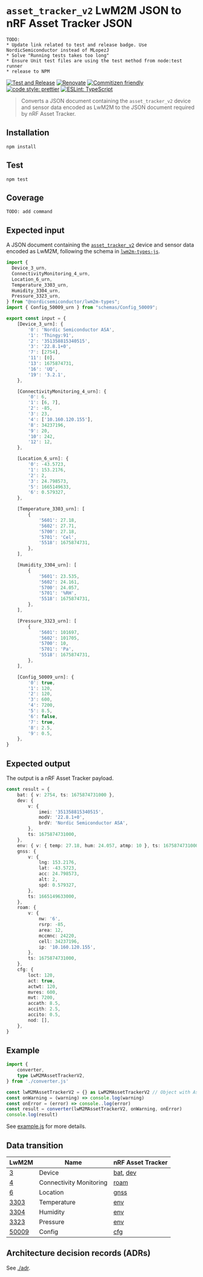# `asset_tracker_v2` LwM2M JSON to nRF Asset Tracker JSON

```
TODO:
* Update link related to test and release badge. Use NordicSemiconductor instead of MLopezJ
* Solve "Running tests takes too long"
* Ensure Unit test files are using the test method from node:test runner
* release to NPM
```

[![Test and Release](https://github.com/MLopezJ/LwM2M-Asset-Tracker-V2-to-Asset-Tracker-web-app/actions/workflows/test-and-release.yaml/badge.svg)](https://github.com/MLopezJ/LwM2M-Asset-Tracker-V2-to-Asset-Tracker-web-app/actions/workflows/test-and-release.yaml)
[![Renovate](https://img.shields.io/badge/renovate-enabled-brightgreen.svg)](https://renovatebot.com)
[![Commitizen friendly](https://img.shields.io/badge/commitizen-friendly-brightgreen.svg)](http://commitizen.github.io/cz-cli/)
[![code style: prettier](https://img.shields.io/badge/code_style-prettier-ff69b4.svg)](https://github.com/prettier/prettier/)
[![ESLint: TypeScript](https://img.shields.io/badge/ESLint-TypeScript-blue.svg)](https://github.com/typescript-eslint/typescript-eslint)

> Converts a JSON document containing the `asset_tracker_v2` device and sensor
> data encoded as LwM2M to the JSON document required by nRF Asset Tracker.

## Installation

```
npm install
```

## Test

```
npm test
```

## Coverage

```
TODO: add command
```

## Expected input

A JSON document containing the
[`asset_tracker_v2`](https://developer.nordicsemi.com/nRF_Connect_SDK/doc/latest/nrf/applications/asset_tracker_v2/README.html)
device and sensor data encoded as LwM2M, following the schema in
[`lwm2m-types-js`](https://github.com/NordicSemiconductor/lwm2m-types-js).

```TypeScript
import {
  Device_3_urn,
  ConnectivityMonitoring_4_urn,
  Location_6_urn,
  Temperature_3303_urn,
  Humidity_3304_urn,
  Pressure_3323_urn,
} from "@nordicsemiconductor/lwm2m-types";
import { Config_50009_urn } from "schemas/Config_50009";

export const input = {
	[Device_3_urn]: {
		'0': 'Nordic Semiconductor ASA',
		'1': 'Thingy:91',
		'2': '351358815340515',
		'3': '22.8.1+0',
		'7': [2754],
		'11': [0],
		'13': 1675874731,
		'16': 'UQ',
		'19': '3.2.1',
	},

	[ConnectivityMonitoring_4_urn]: {
		'0': 6,
		'1': [6, 7],
		'2': -85,
		'3': 23,
		'4': ['10.160.120.155'],
		'8': 34237196,
		'9': 20,
		'10': 242,
		'12': 12,
	},

	[Location_6_urn]: {
		'0': -43.5723,
		'1': 153.2176,
		'2': 2,
		'3': 24.798573,
		'5': 1665149633,
		'6': 0.579327,
	},

	[Temperature_3303_urn]: [
		{
			'5601': 27.18,
			'5602': 27.71,
			'5700': 27.18,
			'5701': 'Cel',
			'5518': 1675874731,
		},
	],

	[Humidity_3304_urn]: [
		{
			'5601': 23.535,
			'5602': 24.161,
			'5700': 24.057,
			'5701': '%RH',
			'5518': 1675874731,
		},
	],

	[Pressure_3323_urn]: [
		{
			'5601': 101697,
			'5602': 101705,
			'5700': 10,
			'5701': 'Pa',
			'5518': 1675874731,
		},
	],

	[Config_50009_urn]: {
		'0': true,
		'1': 120,
		'2': 120,
		'3': 600,
		'4': 7200,
		'5': 8.5,
		'6': false,
		'7': true,
		'8': 2.5,
		'9': 0.5,
	},
}
```

## Expected output

The output is a nRF Asset Tracker payload.

```TypeScript
const result = {
	bat: { v: 2754, ts: 1675874731000 },
	dev: {
		v: {
			imei: '351358815340515',
			modV: '22.8.1+0',
			brdV: 'Nordic Semiconductor ASA',
		},
		ts: 1675874731000,
	},
	env: { v: { temp: 27.18, hum: 24.057, atmp: 10 }, ts: 1675874731000 },
	gnss: {
		v: {
			lng: 153.2176,
			lat: -43.5723,
			acc: 24.798573,
			alt: 2,
			spd: 0.579327,
		},
		ts: 1665149633000,
	},
	roam: {
		v: {
			nw: '6',
			rsrp: -85,
			area: 12,
			mccmnc: 24220,
			cell: 34237196,
			ip: '10.160.120.155',
		},
		ts: 1675874731000,
	},
	cfg: {
		loct: 120,
		act: true,
		actwt: 120,
		mvres: 600,
		mvt: 7200,
		accath: 8.5,
		accith: 2.5,
		accito: 0.5,
		nod: [],
	},
}
```

## Example

```TypeScript
import {
	converter,
	type LwM2MAssetTrackerV2,
} from './converter.js'

const lwM2MAssetTrackerV2 = {} as LwM2MAssetTrackerV2 // Object with Asset Tracker v2 objects...
const onWarning = (warning) => console.log(warning)
const onError = (error) => console..log(error)
const result = converter(lwM2MAssetTrackerV2, onWarning, onError)
console.log(result)
```

See [example.js](./src/example.ts) for more details.

## Data transition

| LwM2M                                                                                                                                             | Name                    | nRF Asset Tracker                                       |
| ------------------------------------------------------------------------------------------------------------------------------------------------- | ----------------------- | ------------------------------------------------------- |
| [3](https://github.com/OpenMobileAlliance/lwm2m-registry/blob/prod/version_history/3-1_1.xml)                                                     | Device                  | [bat](documents/battery.md), [dev](documents/device.md) |
| [4](https://github.com/OpenMobileAlliance/lwm2m-registry/blob/prod/version_history/4-1_1.xml)                                                     | Connectivity Monitoring | [roam](documents/roaming.md)                            |
| [6](https://github.com/OpenMobileAlliance/lwm2m-registry/blob/prod/version_history/6-1_0.xml)                                                     | Location                | [gnss](documents/gnss.md)                               |
| [3303](https://github.com/OpenMobileAlliance/lwm2m-registry/blob/prod/version_history/3303-1_1.xml)                                               | Temperature             | [env](documents/environment.md)                         |
| [3304](https://github.com/OpenMobileAlliance/lwm2m-registry/blob/prod/version_history/3304-1_1.xml)                                               | Humidity                | [env](documents/environment.md)                         |
| [3323](https://github.com/OpenMobileAlliance/lwm2m-registry/blob/prod/version_history/3323-1_1.xml)                                               | Pressure                | [env](documents/environment.md)                         |
| [50009](https://github.com/NordicSemiconductor/asset-tracker-cloud-firmware-aws/blob/saga/src/cloud/lwm2m_integration/config_object_descript.xml) | Config                  | [cfg](documents/config.md)                              |

## Architecture decision records (ADRs)

See [./adr](./adr/).
